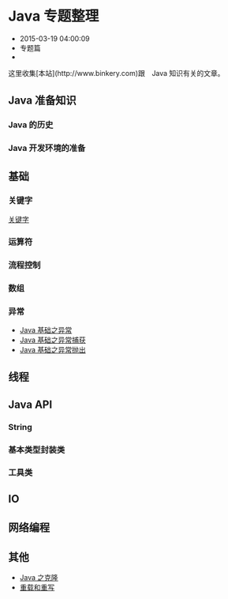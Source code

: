 # Java 专题整理
- 2015-03-19 04:00:09
- 专题篇
- 

<!--markdown-->这里收集[本站](http://www.binkery.com)跟　Java 知识有关的文章。


<!--more-->

## Java 准备知识
### Java 的历史
### Java 开发环境的准备

## 基础
### 关键字
[关键字](http://www.binkery.com/archives/427.html)
### 运算符
### 流程控制
### 数组
### 异常
* [Java 基础之异常](http://www.binkery.com/archives/435.html)
* [Java 基础之异常捕获](http://www.binkery.com/archives/436.html)
* [Java 基础之异常抛出](http://www.binkery.com/archives/437.html)

## 线程

## Java API
### String
### 基本类型封装类
### 工具类


## IO

## 网络编程

## 其他
* [Java 之克隆](http://www.binkery.com/archives/402.html)
* [重载和重写](http://www.binkery.com/archives/403.html)
